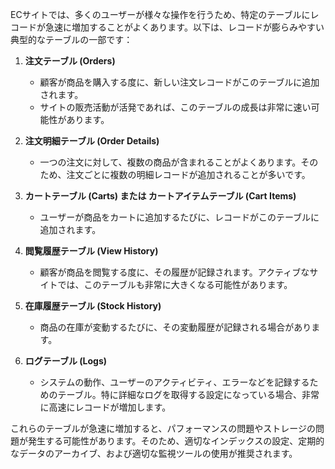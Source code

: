 ECサイトでは、多くのユーザーが様々な操作を行うため、特定のテーブルにレコードが急速に増加することがよくあります。以下は、レコードが膨らみやすい典型的なテーブルの一部です：

1. **注文テーブル (Orders)**
   - 顧客が商品を購入する度に、新しい注文レコードがこのテーブルに追加されます。
   - サイトの販売活動が活発であれば、このテーブルの成長は非常に速い可能性があります。

2. **注文明細テーブル (Order Details)**
   - 一つの注文に対して、複数の商品が含まれることがよくあります。そのため、注文ごとに複数の明細レコードが追加されることが多いです。

3. **カートテーブル (Carts) または カートアイテムテーブル (Cart Items)**
   - ユーザーが商品をカートに追加するたびに、レコードがこのテーブルに追加されます。

4. **閲覧履歴テーブル (View History)**
   - 顧客が商品を閲覧する度に、その履歴が記録されます。アクティブなサイトでは、このテーブルも非常に大きくなる可能性があります。

5. **在庫履歴テーブル (Stock History)**
   - 商品の在庫が変動するたびに、その変動履歴が記録される場合があります。

6. **ログテーブル (Logs)**
   - システムの動作、ユーザーのアクティビティ、エラーなどを記録するためのテーブル。特に詳細なログを取得する設定になっている場合、非常に高速にレコードが増加します。

これらのテーブルが急速に増加すると、パフォーマンスの問題やストレージの問題が発生する可能性があります。そのため、適切なインデックスの設定、定期的なデータのアーカイブ、および適切な監視ツールの使用が推奨されます。
